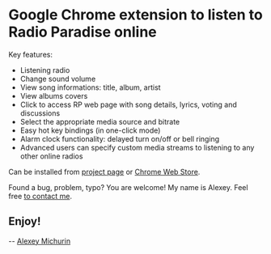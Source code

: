 Google Chrome extension to listen to Radio Paradise online
==========================================================

Key features:

* Listening radio
* Change sound volume
* View song informations: title, album, artist
* View albums covers
* Click to access RP web page with song details, lyrics, voting and discussions
* Select the appropriate media source and bitrate
* Easy hot key bindings (in one-click mode)
* Alarm clock functionality: delayed turn on/off or bell ringing
* Advanced users can specify custom media streams to listening to any other online radios

Can be installed from
[project page](http://michurin.github.io/chrome-extension-radio-paradise/) or
[Chrome Web Store](https://chrome.google.com/webstore/detail/hljnlacoohhbcfejkmabinbjablnoild).

Found a bug, problem, typo? You are welcome!
My name is Alexey. Feel free [to contact me](mailto:a.michurin@gmail.com).

Enjoy!
------

-- [Alexey Michurin](http://michurin.github.io/)
